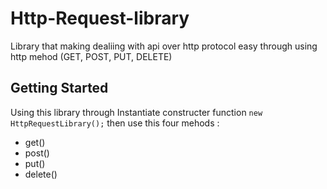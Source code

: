 # Http-Request-library

Library that making dealiing with api over http protocol easy through using http mehod (GET, POST, PUT, DELETE)

## Getting Started

Using this library through Instantiate constructer function `new HttpRequestLibrary();` then use this four mehods :

* get()
* post()
* put()
* delete()
